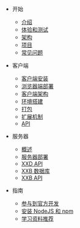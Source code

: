 * <i class="icon far fa-smile-beam"></i> 开始

  * [介绍](README)
  * [体验和测试](README)
  * [架构](arch)
  * [项目](project)
  * [常见问题](faq)

* <i class="icon fas fa-laptop-code"></i> 客户端

  * [客户端安装](client/install)
  * [浏览器端部署](client/browser-deploy)
  * [客户端架构](client/arch)
  * [环境搭建](client/start)
  * [打包](client/package.md)
  * [扩展机制](client/extension.md)
  * [API](client/api.md)

* <i class="icon fas fa-running"></i> 服务器

  * [概述](server/summary)
  * [服务器部署](server/deploy)
  * [XXD API](server/xxd-api)
  * [XXB 数据库](server/xxb-api)
  * [XXB API](server/xxb-api)

* <i class="icon far fa-compass"></i> 指南

  * [参与到官方开发](contribute.md)
  * [安装 NodeJS 和 npm](guide/install-nodejs.md)
  * [学习资料推荐](guide/learn)
